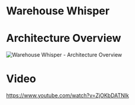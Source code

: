# Warehouse Whisper




# Architecture Overview
![Warehouse Whisper - Architecture Overview](https://github.com/[username]/[reponame]/blob/[branch]/image.jpg?raw=true)


# Video 
https://www.youtube.com/watch?v=ZjOKbDATNlk
